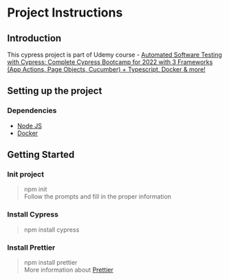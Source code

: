 # Project Instructions

## Introduction

This cypress project is part of Udemy course - [Automated Software Testing with Cypress: Complete Cypress Bootcamp for 2022 with 3 Frameworks (App Actions, Page Objects, Cucumber) + Typescript, Docker & more!](https://www.udemy.com/course/automated-testing-with-cypress/)

## Setting up the project

### Dependencies
* [Node JS](https://nodejs.org/en/)
* [Docker](https://www.docker.com/get-started/)

## Getting Started

### Init project
> npm init
> <br/> Follow the prompts and fill in the proper information

### Install Cypress
> npm install cypress

### Install Prettier
> npm install prettier
> <br/> More information about [Prettier](https://prettier.io/)